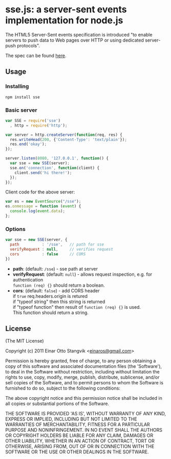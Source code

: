 # sse.js: a server-sent events implementation for node.js #

The HTML5 Server-Sent events specification is introduced "to enable servers to push data to Web pages over HTTP or using dedicated server-push protocols".

The spec can be found [here](https://html.spec.whatwg.org/multipage/comms.html#server-sent-events).

## Usage ##

### Installing ###

`npm install sse`

### Basic server ###

```js
var SSE = require('sse')
  , http = require('http');

var server = http.createServer(function(req, res) {
  res.writeHead(200, {'Content-Type': 'text/plain'});
  res.end('okay');
});

server.listen(8080, '127.0.0.1', function() {
  var sse = new SSE(server);
  sse.on('connection', function(client) {
    client.send('hi there!');
  });
});
```

Client code for the above server:

```js
var es = new EventSource("/sse");
es.onmessage = function (event) {
  console.log(event.data);
};
```

### Options


```js
var sse = new SSE(server, {
  path          : '/sse',   // path for sse
  verifyRequest : null,     // verifies request
  cors          : false     // CORS
})
```

- __path__: (default: `/sse`) - sse path at server
- __verifyRequest__: (default: `null`) - allows request inspection, e.g. for 
  authentication   
  `function (req) {}` should return a boolean.
- __cors__: (default: `false`) - add CORS header   
  if `true` req.headers.origin is retured  
  if "typeof string" then this string is returned  
  if "typeof function" then result of `function (req) {}` is used.   
  This function should return a string.


## License ##

(The MIT License)

Copyright (c) 2011 Einar Otto Stangvik &lt;einaros@gmail.com&gt;

Permission is hereby granted, free of charge, to any person obtaining
a copy of this software and associated documentation files (the
'Software'), to deal in the Software without restriction, including
without limitation the rights to use, copy, modify, merge, publish,
distribute, sublicense, and/or sell copies of the Software, and to
permit persons to whom the Software is furnished to do so, subject to
the following conditions:

The above copyright notice and this permission notice shall be
included in all copies or substantial portions of the Software.

THE SOFTWARE IS PROVIDED 'AS IS', WITHOUT WARRANTY OF ANY KIND,
EXPRESS OR IMPLIED, INCLUDING BUT NOT LIMITED TO THE WARRANTIES OF
MERCHANTABILITY, FITNESS FOR A PARTICULAR PURPOSE AND NONINFRINGEMENT.
IN NO EVENT SHALL THE AUTHORS OR COPYRIGHT HOLDERS BE LIABLE FOR ANY
CLAIM, DAMAGES OR OTHER LIABILITY, WHETHER IN AN ACTION OF CONTRACT,
TORT OR OTHERWISE, ARISING FROM, OUT OF OR IN CONNECTION WITH THE
SOFTWARE OR THE USE OR OTHER DEALINGS IN THE SOFTWARE.
